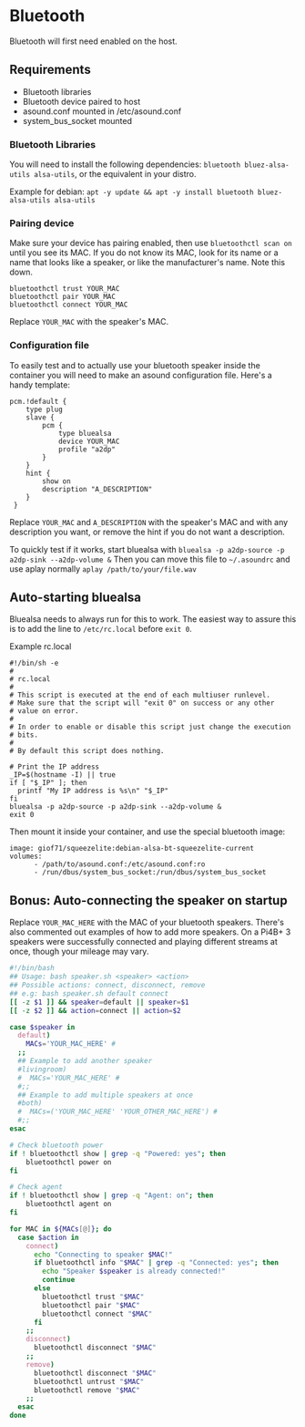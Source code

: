 # Bluetooth

Bluetooth will first need enabled on the host.

## Requirements

- Bluetooth libraries
- Bluetooth device paired to host
- asound.conf mounted in /etc/asound.conf
- system_bus_socket mounted

### Bluetooth Libraries

You will need to install the following dependencies: `bluetooth bluez-alsa-utils alsa-utils`, or the equivalent in your distro.

Example for debian:
`apt -y update && apt -y install bluetooth bluez-alsa-utils alsa-utils`

### Pairing device

Make sure your device has pairing enabled, then use `bluetoothctl scan on` until you see its MAC. If you do not know its MAC, look for its name or a name that looks like a speaker, or like the manufacturer's name. Note this down.

```text
bluetoothctl trust YOUR_MAC
bluetoothctl pair YOUR_MAC
bluetoothctl connect YOUR_MAC
```

Replace `YOUR_MAC` with the speaker's MAC.

### Configuration file

To easily test and to actually use your bluetooth speaker inside the container you will need to make an asound configuration file. Here's a handy template:

```text
pcm.!default {
    type plug
    slave {
        pcm {
            type bluealsa
            device YOUR_MAC
            profile "a2dp"
        }
    }
    hint {
        show on
        description "A_DESCRIPTION"
    }
 }
```

Replace `YOUR_MAC` and `A_DESCRIPTION` with the speaker's MAC and with any description you want, or remove the hint if you do not want a description.

To quickly test if it works, start bluealsa with
`bluealsa -p a2dp-source -p a2dp-sink --a2dp-volume &`
Then you can move this file to `~/.asoundrc` and use aplay normally
`aplay /path/to/your/file.wav`

## Auto-starting bluealsa

Bluealsa needs to always run for this to work. The easiest way to assure this is to add the line to `/etc/rc.local` before `exit 0`.

Example rc.local

```text
#!/bin/sh -e
#
# rc.local
#
# This script is executed at the end of each multiuser runlevel.
# Make sure that the script will "exit 0" on success or any other
# value on error.
#
# In order to enable or disable this script just change the execution
# bits.
#
# By default this script does nothing.

# Print the IP address
_IP=$(hostname -I) || true
if [ "$_IP" ]; then
  printf "My IP address is %s\n" "$_IP"
fi
bluealsa -p a2dp-source -p a2dp-sink --a2dp-volume &
exit 0
```

Then mount it inside your container, and use the special bluetooth image:

```text
image: giof71/squeezelite:debian-alsa-bt-squeezelite-current
volumes:
      - /path/to/asound.conf:/etc/asound.conf:ro
      - /run/dbus/system_bus_socket:/run/dbus/system_bus_socket  
```

## Bonus: Auto-connecting the speaker on startup

Replace `YOUR_MAC_HERE` with the MAC of your bluetooth speakers. There's also commented out examples of how to add more speakers. On a Pi4B+ 3 speakers were successfully connected and playing different streams at once, though your mileage may vary.

```bash
#!/bin/bash
## Usage: bash speaker.sh <speaker> <action>
## Possible actions: connect, disconnect, remove  
## e.g: bash speaker.sh default connect
[[ -z $1 ]] && speaker=default || speaker=$1
[[ -z $2 ]] && action=connect || action=$2

case $speaker in
  default)
    MACs='YOUR_MAC_HERE' # 
  ;;
  ## Example to add another speaker 
  #livingroom)
  #  MACs='YOUR_MAC_HERE' # 
  #;;
  ## Example to add multiple speakers at once
  #both)
  #  MACs=('YOUR_MAC_HERE' 'YOUR_OTHER_MAC_HERE') # 
  #;;
esac

# Check bluetooth power
if ! bluetoothctl show | grep -q "Powered: yes"; then
    bluetoothctl power on
fi

# Check agent 
if ! bluetoothctl show | grep -q "Agent: on"; then
    bluetoothctl agent on
fi

for MAC in ${MACs[@]}; do
  case $action in
    connect)
      echo "Connecting to speaker $MAC!"
      if bluetoothctl info "$MAC" | grep -q "Connected: yes"; then
        echo "Speaker $speaker is already connected!"
        continue
      else
        bluetoothctl trust "$MAC"
        bluetoothctl pair "$MAC"
        bluetoothctl connect "$MAC"
      fi
    ;;
    disconnect)
      bluetoothctl disconnect "$MAC"
    ;;
    remove)
      bluetoothctl disconnect "$MAC"
      bluetoothctl untrust "$MAC"
      bluetoothctl remove "$MAC"
    ;;
  esac
done
```
